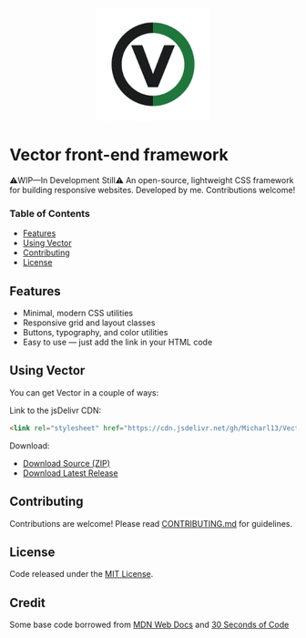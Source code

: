 <p align="center">
  <img src="Vector-logo.png" alt="Logo" width="200"/>
</p>

# Vector front-end framework
⚠️WIP—In Development Still⚠️ An open-source, lightweight CSS framework for building responsive websites. Developed by me. Contributions welcome!

### Table of Contents
- [Features](#features)
- [Using Vector](#using-vector)
- [Contributing](#contributing)
- [License](#license)

## Features
- Minimal, modern CSS utilities
- Responsive grid and layout classes
- Buttons, typography, and color utilities
- Easy to use — just add the link in your HTML code

## Using Vector

You can get Vector in a couple of ways:

Link to the jsDelivr CDN:
```html
<link rel="stylesheet" href="https://cdn.jsdelivr.net/gh/Micharl13/Vector-front-end-framework@main/dist/vectorcss.css">
```
Download:

- [Download Source (ZIP)](https://github.com/Micharl13/Vector-front-end-framework/archive/refs/heads/main.zip)
- [Download Latest Release](https://github.com/Micharl13/Vector-front-end-framework/releases)

## Contributing

Contributions are welcome! Please read [CONTRIBUTING.md](CONTRIBUTING.md) for guidelines.

## License
Code released under the [MIT License](LICENSE).

## Credit
Some base code borrowed from [MDN Web Docs](https://developer.mozilla.org) and [30 Seconds of Code](https://www.30secondsofcode.org)
